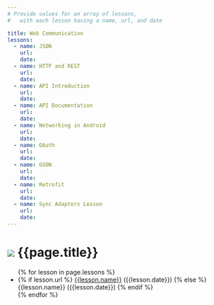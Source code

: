 ```yaml
---
# Provide values for an array of lessons,
#   with each lesson having a name, url, and date

title: Web Communication
lessons:
  - name: JSON
    url: 
    date: 
  - name: HTTP and REST
    url: 
    date: 
  - name: API Introduction
    url: 
    date: 
  - name: API Documentation
    url: 
    date: 
  - name: Networking in Android
    url: 
    date: 
  - name: OAuth
    url: 
    date: 
  - name: GSON
    url: 
    date: 
  - name: Retrofit
    url: 
    date: 
  - name: Sync Adapters Lesson
    url: 
    date: 
---
```


# ![](https://ga-dash.s3.amazonaws.com/production/assets/logo-9f88ae6c9c3871690e33280fcf557f33.png) {{page.title}}

<ul>
  {% for lesson in page.lessons %}
  <li>
    {% if lesson.url %}
      <a href="{{lesson.url}}">{{lesson.name}}</a> ({{lesson.date}})
    {% else %}
      {{lesson.name}} ({{lesson.date}})
    {% endif %}</li>
  </li>
  {% endfor %}
</ul>
